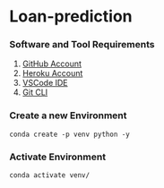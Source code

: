 # Loan-prediction

### Software and Tool Requirements

1. [GitHub Account](https://github.com)
2. [Heroku Account](https://heroku.com)
3. [VSCode IDE](https://code.visualstudio.com/)
4. [Git CLI](https://git-scm.com/downloads)

### Create a new Environment

```
conda create -p venv python -y
```
### Activate Environment
```
conda activate venv/
``` 